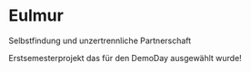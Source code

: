 # Eulmur
Selbstfindung und unzertrennliche Partnerschaft

Erstsemesterprojekt das für den DemoDay ausgewählt wurde!
